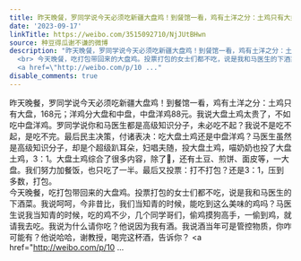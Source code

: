 ```yaml
---
title: 昨天晚餐，罗同学说今天必须吃新疆大盘鸡！到餐馆一看，鸡有土洋之分：土鸡只有大盘，168元；洋鸡分大盘和中盘，中盘洋鸡88元。我说大盘土鸡太贵了，不如吃中盘...
date: '2023-09-17'
linkTitle: https://weibo.com/3515092710/NjJUtBHwn
source: 种豆得瓜谢不谦的微博
description: "昨天晚餐，罗同学说今天必须吃新疆大盘鸡！到餐馆一看，鸡有土洋之分：土鸡只有大盘，168元；洋鸡分大盘和中盘，中盘洋鸡88元。我说大盘土鸡太贵了，不如吃中盘洋鸡。罗同学说你和马医生都是高级知识分子，未必吃不起？我说不是吃不起，是吃不完。最后民主决策，付诸表决：吃大盘土鸡还是中盘洋鸡？马医生虽然是高级知识分子，却是个超级趴耳朵，妇唱夫随，投大盘土鸡，喵奶奶也投了大盘土鸡，3：1。大盘土鸡综合了很多内容，除了\U0001F414，还有土豆、煎饼、面皮等，一大盘。我们努力加餐饭，也只吃了一半。最后又投票：打不打包？还是3：1，压到多数，打包。
  <br> 今天晚餐，吃打包带回来的大盘鸡。投票打包的女士们都不吃，说是我和马医生的下酒菜。我说呵呵，今非昔比，我们当知青的时候，能吃到这么美味的鸡吗？马医生说我当知青的时候，吃的鸡不少，几个同学哥们，偷鸡摸狗高手，一偷到鸡，就请我去吃。我说为什么请你吃？他说因为我有酒。我说酒当年可是管控物质，你咋可能有？他说哈哈，谢教授，喝完这杯酒，告诉你？
  <a href=\"http://weibo.com/p/10 ..."
disable_comments: true
---
```

昨天晚餐，罗同学说今天必须吃新疆大盘鸡！到餐馆一看，鸡有土洋之分：土鸡只有大盘，168元；洋鸡分大盘和中盘，中盘洋鸡88元。我说大盘土鸡太贵了，不如吃中盘洋鸡。罗同学说你和马医生都是高级知识分子，未必吃不起？我说不是吃不起，是吃不完。最后民主决策，付诸表决：吃大盘土鸡还是中盘洋鸡？马医生虽然是高级知识分子，却是个超级趴耳朵，妇唱夫随，投大盘土鸡，喵奶奶也投了大盘土鸡，3：1。大盘土鸡综合了很多内容，除了🐔，还有土豆、煎饼、面皮等，一大盘。我们努力加餐饭，也只吃了一半。最后又投票：打不打包？还是3：1，压到多数，打包。 <br> 今天晚餐，吃打包带回来的大盘鸡。投票打包的女士们都不吃，说是我和马医生的下酒菜。我说呵呵，今非昔比，我们当知青的时候，能吃到这么美味的鸡吗？马医生说我当知青的时候，吃的鸡不少，几个同学哥们，偷鸡摸狗高手，一偷到鸡，就请我去吃。我说为什么请你吃？他说因为我有酒。我说酒当年可是管控物质，你咋可能有？他说哈哈，谢教授，喝完这杯酒，告诉你？ <a href="http://weibo.com/p/10 ...